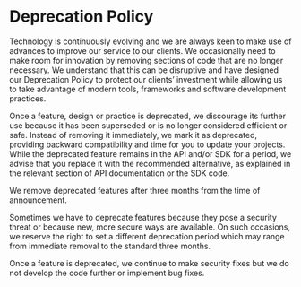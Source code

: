 [_metadata_:menu_title]:- "Deprecation Policy"
[_metadata_:order]:- "3"

# Deprecation Policy

Technology is continuously evolving and we are always keen to make use of advances to improve our service to our clients. We occasionally need to make room for innovation by removing sections of code that are no longer necessary. We understand that this can be disruptive and have designed our Deprecation Policy to protect our clients’ investment while allowing us to take advantage of modern tools, frameworks and software development practices.

Once a feature, design or practice is deprecated, we discourage its further use because it has been superseded or is no longer considered efficient or safe. Instead of removing it immediately, we mark it as deprecated, providing backward compatibility and time for you to update your projects. While the deprecated feature remains in the API and/or SDK for a period, we advise that you replace it with the recommended alternative, as explained in the relevant section of API documentation or the SDK code.

We remove deprecated features after three months from the time of announcement.

Sometimes we have to deprecate features because they pose a security threat or because new, more secure ways are available. On such occasions, we reserve the right to set a different deprecation period which may range from immediate removal to the standard three months.

Once a feature is deprecated, we continue to make security fixes but we do not develop the code further or implement bug fixes.
